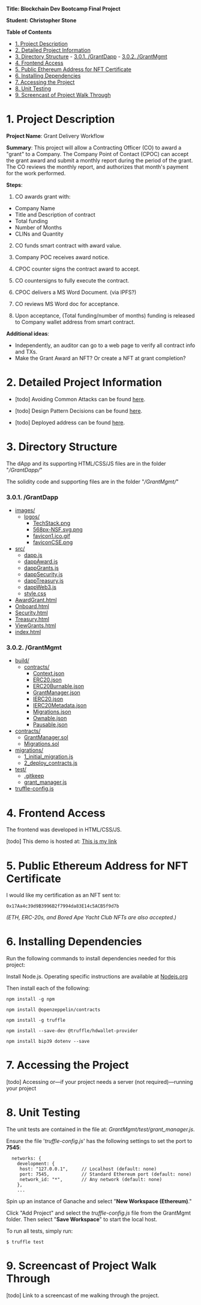
**Title: Blockchain Dev Bootcamp Final Project**

**Student: Christopher Stone**

**Table of Contents**

- [1. Project Description](#1-project-description)
- [2. Detailed Project Information](#2-detailed-project-information)
- [3. Directory Structure](#3-directory-structure)
		- [3.0.1. /GrantDapp](#301-grantdapp)
		- [3.0.2. /GrantMgmt](#302-grantmgmt)
- [4. Frontend Access](#4-frontend-access)
- [5. Public Ethereum Address for NFT Certificate](#5-public-ethereum-address-for-nft-certificate)
- [6. Installing Dependencies](#6-installing-dependencies)
- [7. Accessing the Project](#7-accessing-the-project)
- [8. Unit Testing](#8-unit-testing)
- [9. Screencast of Project Walk Through](#9-screencast-of-project-walk-through)

# 1. Project Description

**Project Name**: Grant Delivery Workflow

**Summary**: This project will allow a Contracting Officer (CO) to award a "grant" to a Company. The Company Point of Contact (CPOC) can accept the grant award and submit a monthly report during the period of the grant. The CO reviews the monthly report, and authorizes that month's payment for the work performed.

**Steps**:

1. CO awards grant with:
 - Company Name
 - Title and Description of contract
 - Total funding
 - Number of Months
 - CLINs and Quantity

2. CO funds smart contract with award value.

3. Company POC receives award notice.

4. CPOC counter signs the contract award to accept.

5. CO countersigns to fully execute the contract.

6. CPOC delivers a MS Word Document. (via IPFS?)

7. CO reviews MS Word doc for acceptance.

8. Upon acceptance, (Total funding/number of months) funding is released to Company wallet address from smart contract.

**Additional ideas**:

* Independently, an auditor can go to a web page to verify all contract info and TXs.
* Make the Grant Award an NFT? Or create a NFT at grant completion?


# 2. Detailed Project Information

* [todo] Avoiding Common Attacks can be found [here](avoiding_common_attacks.md).

* [todo] Design Pattern Decisions can be found [here](design_pattern_decisions.md).

* [todo] Deployed address can be found [here](deployed_address.txt).


# 3. Directory Structure

The dApp  and its supporting HTML/CSS/JS files are in the folder "*/GrantDapp/*"

The solidity code and supporting files are in the folder "*/GrantMgmt/*"

### 3.0.1. /GrantDapp

* [images/](./GrantDapp/images)
  * [logos/](./GrantDapp/images/logos)
    * [TechStack.png](./GrantDapp/images/logos/TechStack.png)
    * [568px-NSF.svg.png](./GrantDapp/images/568px-NSF.svg.png)
    * [favicon1.ico.gif](./GrantDapp/images/favicon1.ico.gif)
    * [faviconCSE.png](./GrantDapp/images/faviconCSE.png)
* [src/](./GrantDapp/src)
  * [dapp.js](./GrantDapp/src/dapp.js)
  * [dappAward.js](./GrantDapp/src/dappAward.js)
  * [dappGrants.js](./GrantDapp/src/dappGrants.js)
  * [dappSecurity.js](./GrantDapp/src/dappSecurity.js)
  * [dappTreasury.js](./GrantDapp/src/dappTreasury.js)
  * [dappWeb3.js](./GrantDapp/src/dappWeb3.js)
  * [style.css](./GrantDapp/src/style.css)
* [AwardGrant.html](./GrantDapp/AwardGrant.html)
* [Onboard.html](./GrantDapp/Onboard.html)
* [Security.html](./GrantDapp/Security.html)
* [Treasury.html](./GrantDapp/Treasury.html)
* [ViewGrants.html](./GrantDapp/ViewGrants.html)
* [index.html](./GrantDapp/index.html)

### 3.0.2. /GrantMgmt

* [build/](./GrantMgmt/build)
  * [contracts/](./GrantMgmt/build/contracts)
    * [Context.json](./GrantMgmt/build/contracts/Context.json)
    * [ERC20.json](./GrantMgmt/build/contracts/ERC20.json)
    * [ERC20Burnable.json](./GrantMgmt/build/contracts/ERC20Burnable.json)
    * [GrantManager.json](./GrantMgmt/build/contracts/GrantManager.json)
    * [IERC20.json](./GrantMgmt/build/contracts/IERC20.json)
    * [IERC20Metadata.json](./GrantMgmt/build/contracts/IERC20Metadata.json)
    * [Migrations.json](./GrantMgmt/build/contracts/Migrations.json)
    * [Ownable.json](./GrantMgmt/build/contracts/Ownable.json)
    * [Pausable.json](./GrantMgmt/build/contracts/Pausable.json)
* [contracts/](./GrantMgmt/contracts)
  * [GrantManager.sol](./GrantMgmt/contracts/GrantManager.sol)
  * [Migrations.sol](./GrantMgmt/contracts/Migrations.sol)
* [migrations/](./GrantMgmt/migrations)
  * [1_initial_migration.js](./GrantMgmt/migrations/1_initial_migration.js)
  * [2_deploy_contracts.js](./GrantMgmt/migrations/2_deploy_contracts.js)
* [test/](./GrantMgmt/test)
  * [.gitkeep](./GrantMgmt/test/.gitkeep)
  * [grant_manager.js](./GrantMgmt/test/grant_manager.js)
* [truffle-config.js](./GrantMgmt/truffle-config.js)

# 4. Frontend Access

The frontend was developed in HTML/CSS/JS. 

[todo] This demo is hosted at: [This is my link](https://www.example.com)

# 5. Public Ethereum Address for NFT Certificate

I would like my certification as an NFT sent to:

```
0x17Aa4c39d9B3996B2f7994da83E14c5ACB5f9d7b
```
*(ETH, ERC-20s, and Bored Ape Yacht Club NFTs are also accepted.)*
# 6. Installing Dependencies

Run the following commands to install dependencies needed for this project:

Install Node.js. Operating specific instructions are available at 
[Nodejs.org](https://nodejs.org/en/download/package-manager/)

Then install each of the following:

```
npm install -g npm
```
```
npm install @openzeppelin/contracts
```
```
npm install -g truffle
```
```
npm install --save-dev @truffle/hdwallet-provider
```
```
npm install bip39 dotenv --save
```

# 7. Accessing the Project

   [todo] Accessing or—if your project needs a server (not required)—running your project

# 8. Unit Testing

The unit tests are contained in the file at: *GrantMgmt/test/grant_manager.js*.


Ensure the file '*truffle-config.js*' has the following settings to set the port to **7545**:

```
  networks: {
    development: {
     host: "127.0.0.1",     // Localhost (default: none)
     port: 7545,            // Standard Ethereum port (default: none)
     network_id: "*",       // Any network (default: none)
    },
	...
```
Spin up an instance of Ganache and select "**New Workspace (Ethereum)**."

Click "Add Project" and select the *truffle-config.js* file from the GrantMgmt folder. Then select "**Save Workspace**" to start the local host.

To run all tests, simply run:
```
$ truffle test
```

# 9. Screencast of Project Walk Through

[todo] Link to a screencast of me walking through the project.
